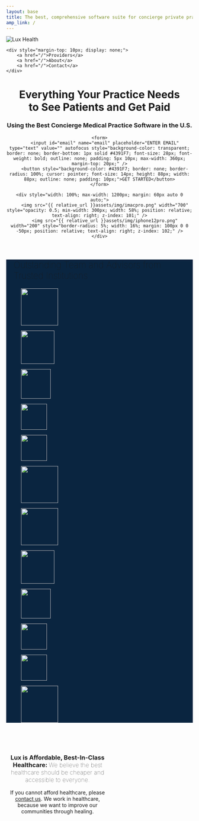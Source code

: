 ```yaml
---
layout: base
title: The best, comprehensive software suite for concierge private practice.
amp_link: /
---
```

<canvas id="gradient-canvas"></canvas>
<nav class="sticky-nav-container">
    <img id="lux-logo" class="main-header-logo" src="{{ relative_url }}assets/img/LuxLogoWhiteText.png" alt="Lux Health" />

    <div style="margin-top: 10px; display: none;">
        <a href="/">Providers</a>
        <a href="/">About</a>
        <a href="/">Contact</a>
    </div>
</nav>

<header class="hero-header-container">
    <h1 class="hero-header">Everything Your Practice Needs<br />to See Patients and Get Paid</h1>
    <h3 class="hero-subheader">Using the Best Concierge Medical Practice Software in the U.S.</h3>

    <form>
        <input id="email" name="email" placeholder="ENTER EMAIL" type="text" value="" autofocus style="background-color: transparent; border: none; border-bottom: 1px solid #4391F7; font-size: 28px; font-weight: bold; outline: none; padding: 5px 10px; max-width: 360px; margin-top: 20px;" />
        <button style="background-color: #4391F7; border: none; border-radius: 100%; cursor: pointer; font-size: 14px; height: 88px; width: 88px; outline: none; padding: 10px;">GET STARTED</button>
    </form>

    <div style="width: 100%; max-width: 1200px; margin: 60px auto 0 auto;">
        <img src="{{ relative_url }}assets/img/imacpro.png" width="700" style="opacity: 0.5; min-width: 300px; width: 58%; position: relative; text-align: right; z-index: 101;" />
        <img src="{{ relative_url }}assets/img/iphone12pro.png" width="200" style="border-radius: 5%; width: 16%; margin: 100px 0 0 -50px; position: relative; text-align: right; z-index: 102;" />
    </div>
</header>

<div id="turning-mask"></div>

<!-- <section class="section-container-1600">
    <figure class="lux-health-happy-child"></figure>
    <div style="display: inline-block; min-width: 300px; width: 60%; margin: 0 auto; text-align: center; vertical-align: top; box-sizing: border-box; padding-left: 5%;">
        <h3 style="margin-top: 40px;">Lux is the Modern House Call: <span style="font-weight: 100;">Healthcare Professionals On-Demand, When & Where You Need Them.</span></h3>
        <div class="subheader">Better than Telehealth/Telemedicine, the Quality of In-Clinic Visits without the Hospital Infection Risks.</div>
        <div class="subheader" style="margin-top: 15px;">You decide when and where, and one of our compassionate healthcare pros will meet you.</div>
    </div>
</section> -->

<section class="slideshow-container" style="background-color: #0a2540; ">
    <h3 style="font-size: 24; font-weight: 100; margin: 20px;">Outstanding Team and Advisors from Trusted Institutions</h3>
    <div class="slideshow">
        <div class="slide-track">
            <figure class="slide">
                <img height="100" width="auto" src="{{ relative_url }}assets/img/logos/dartmouth-white-logo.png" />
            </figure>
            <figure class="slide">
                <img height="90" width="auto" src="{{ relative_url }}assets/img/logos/nyu-langone-health-white-logo.png" />
            </figure>
            <figure class="slide">
                <img height="80" width="auto" src="{{ relative_url }}assets/img/logos/stanford-health-care-white-logo.png" />
            </figure>
            <figure class="slide">
                <img height="70" width="auto" src="{{ relative_url }}assets/img/logos/harvard-white-logo.png" />
            </figure>
            <figure class="slide">
                <img height="70" width="auto" src="{{ relative_url }}assets/img/logos/usc-white-logo.png" />
            </figure>
            <figure class="slide">
                <img height="100" width="auto" src="{{ relative_url }}assets/img/logos/case-western-white-logo.png" width="250px" height="auto" />
            </figure>
            <figure class="slide">
                <img height="100" width="auto" src="{{ relative_url }}assets/img/logos/dartmouth-white-logo.png" />
            </figure>
            <figure class="slide">
                <img height="90" width="auto" src="{{ relative_url }}assets/img/logos/nyu-langone-health-white-logo.png" />
            </figure>
            <figure class="slide">
                <img height="80" width="auto" src="{{ relative_url }}assets/img/logos/stanford-health-care-white-logo.png" />
            </figure>
            <figure class="slide">
                <img height="70" width="auto" src="{{ relative_url }}assets/img/logos/harvard-white-logo.png" />
            </figure>
            <figure class="slide">
                <img height="70" width="auto" src="{{ relative_url }}assets/img/logos/usc-white-logo.png" />
            </figure>
            <figure class="slide">
                <img height="100" width="auto" src="{{ relative_url }}assets/img/logos/case-western-white-logo.png" width="250px" height="auto" />
            </figure>
        </div>
    </div>
</section>

<section class="section-container-1600">
    <div style="display: inline-block; min-width: 300px; width: 60%; margin: 0 auto 40px 0; padding-right: 5%; text-align: center; vertical-align: top; box-sizing: border-box; ">
        <h3 style="margin-top: 70px;">Lux is Affordable, Best-In-Class Healthcare: <span style="font-weight: 100;">We believe the best healthcare should be cheaper and accessible to everyone.</span></h3>
        <div class="subheader">If you cannot afford healthcare, please <a href="/contact">contact us</a>.  We work in healthcare, because we want to improve our communities through healing.</div>
    </div>
    <figure class="lux-health-cares"></figure>
</section>

<script>
    const _0x1483=['Source','log','playing','typeFn','geometry','isMetaKey','attachShader','error','setOrthographicCamera','last','Uniform','COMPILE_STATUS','style','\x0aconst\x20int\x20','target','assign','defineProperty','getProgramParameter','MiniGL.setSize','fragment','querySelectorAll','disconnect','xyz','\x0a\x20\x20\x20\x20\x20\x20\x20\x20\x20\x20\x20\x20\x20\x20precision\x20highp\x20float;\x0a\x20\x20\x20\x20\x20\x20\x20\x20\x20\x20\x20\x20','vertexCount','use','projectionMatrix','location','getShaderParameter','LINEAR_LIGHT','isLoadedClass','uniform','wireframe','scrollingTimeout','\x0a\x20\x20\x20\x20\x20\x20\x20\x20\x20\x20\x20\x20','map','--gradient-color-4','freqY','u_time','computedCanvasStyle','meshes','\x20\x0a\x20\x20\x20\x20\x20\x20\x20\x20\x20\x20\x20\x20\x20\x20\x20\x20\x20\x20\x20\x20\x20\x20\x20\x20\x20\x20\x20\x20\x20\x20\x20\x20\x20\x20\x20\x20\x20\x20\x20\x20\x20\x20\x20\x20{\x0a','attributeInstances','onSeparate','updateFrequency','handleMouseUp','addEventListener','showGradientLegend','innerWidth','hideGradientLegend','render','from','isGradientLegendVisible','initGradient','shaderFiles','waitForCssVars','rotate(-90deg)','--gradient-color-3','viewport','noise','u_waveLayers','u_shadow_power','getUniformLocation','compileShader','UNSIGNED_SHORT','length','mouseup','isLoaded','pause','index','float','mat4','addIsLoadedClass','getAttribLocation','clearDepth','lux-logo','value','rotate(-','filter','turning-mask','minWidth','vertexShader','ARRAY_BUFFER','handleScrollEnd','jsDarkenTop','mesh','uniformInstances','reduce','src','struct','PlaneGeometry','vertexAttribPointer','handleKeyDown','sin','uvNorm','Mesh','quadCount','vertexSource','initMesh','DID\x20NOT\x20LOAD\x20HERO\x20STRIPE\x20CANVAS','orientation','resize','2fv','density','minigl','draw','values','commonUniforms','connect','attachUniforms','attributes','initGradientColors','TRIANGLES','fragmentShader','material','activeColors','scroll','trim','Geometry.setSize','handleMouseDown','#gradient-canvas','join','_length\x20=\x20','entries','mousedown','metaKey','replace','freqX','Geometry.setTopology','blend','angle','program','keydown','remove','isStatic','substr','size','hidden','varying\x20vec3\x20v_color;\x0a\x0avoid\x20main()\x20{\x0a\x20\x20vec3\x20color\x20=\x20v_color;\x0a\x20\x20if\x20(u_darken_top\x20==\x201.0)\x20{\x0a\x20\x20\x20\x20vec2\x20st\x20=\x20gl_FragCoord.xy/resolution.xy;\x0a\x20\x20\x20\x20color.g\x20-=\x20pow(st.y\x20+\x20sin(-12.0)\x20*\x20st.x,\x20u_shadow_power)\x20*\x200.4;\x0a\x20\x20}\x0a\x20\x20gl_FragColor\x20=\x20vec4(color,\x201.0);\x0a}','Attribute','getElementById','toLocaleTimeString','freqDelta','defineProperties','cos','toLowerCase','getPropertyValue','Material','--gradient-color-1','pageYOffset','conf','shouldSkipFrame','linkProgram','---','assets/img/LuxLogoWhiteText.png','scrollingRefreshDelay','type','classList','Material.attachUniforms','handleScroll','array','opacity','uniforms','createProgram','lastDebugMsg','document','debug','update','sectionColors','SCREEN','push','init','VERTEX_SHADER','toggleColor','dataset','xSegCount','deg)','position','width','Mesh.constructor','vertex','seed','toUpperCase','vec3','ceil','split','//\x0a//\x20Description\x20:\x20Array\x20and\x20textureless\x20GLSL\x202D/3D/4D\x20simplex\x0a//\x20\x20\x20\x20\x20\x20\x20\x20\x20\x20\x20\x20\x20\x20\x20noise\x20functions.\x0a//\x20\x20\x20\x20\x20\x20Author\x20:\x20Ian\x20McEwan,\x20Ashima\x20Arts.\x0a//\x20\x20Maintainer\x20:\x20stegu\x0a//\x20\x20\x20\x20\x20Lastmod\x20:\x2020110822\x20(ijm)\x0a//\x20\x20\x20\x20\x20License\x20:\x20Copyright\x20(C)\x202011\x20Ashima\x20Arts.\x20All\x20rights\x20reserved.\x0a//\x20\x20\x20\x20\x20\x20\x20\x20\x20\x20\x20\x20\x20\x20\x20Distributed\x20under\x20the\x20MIT\x20License.\x20See\x20LICENSE\x20file.\x0a//\x20\x20\x20\x20\x20\x20\x20\x20\x20\x20\x20\x20\x20\x20\x20https://github.com/ashima/webgl-noise\x0a//\x20\x20\x20\x20\x20\x20\x20\x20\x20\x20\x20\x20\x20\x20\x20https://github.com/stegu/webgl-noise\x0a//\x0a\x0avec3\x20mod289(vec3\x20x)\x20{\x0a\x20\x20return\x20x\x20-\x20floor(x\x20*\x20(1.0\x20/\x20289.0))\x20*\x20289.0;\x0a}\x0a\x0avec4\x20mod289(vec4\x20x)\x20{\x0a\x20\x20return\x20x\x20-\x20floor(x\x20*\x20(1.0\x20/\x20289.0))\x20*\x20289.0;\x0a}\x0a\x0avec4\x20permute(vec4\x20x)\x20{\x0a\x20\x20\x20\x20return\x20mod289(((x*34.0)+1.0)*x);\x0a}\x0a\x0avec4\x20taylorInvSqrt(vec4\x20r)\x0a{\x0a\x20\x20return\x201.79284291400159\x20-\x200.85373472095314\x20*\x20r;\x0a}\x0a\x0afloat\x20snoise(vec3\x20v)\x0a{\x0a\x20\x20const\x20vec2\x20\x20C\x20=\x20vec2(1.0/6.0,\x201.0/3.0)\x20;\x0a\x20\x20const\x20vec4\x20\x20D\x20=\x20vec4(0.0,\x200.5,\x201.0,\x202.0);\x0a\x0a//\x20First\x20corner\x0a\x20\x20vec3\x20i\x20\x20=\x20floor(v\x20+\x20dot(v,\x20C.yyy)\x20);\x0a\x20\x20vec3\x20x0\x20=\x20\x20\x20v\x20-\x20i\x20+\x20dot(i,\x20C.xxx)\x20;\x0a\x0a//\x20Other\x20corners\x0a\x20\x20vec3\x20g\x20=\x20step(x0.yzx,\x20x0.xyz);\x0a\x20\x20vec3\x20l\x20=\x201.0\x20-\x20g;\x0a\x20\x20vec3\x20i1\x20=\x20min(\x20g.xyz,\x20l.zxy\x20);\x0a\x20\x20vec3\x20i2\x20=\x20max(\x20g.xyz,\x20l.zxy\x20);\x0a\x0a\x20\x20//\x20\x20\x20x0\x20=\x20x0\x20-\x200.0\x20+\x200.0\x20*\x20C.xxx;\x0a\x20\x20//\x20\x20\x20x1\x20=\x20x0\x20-\x20i1\x20\x20+\x201.0\x20*\x20C.xxx;\x0a\x20\x20//\x20\x20\x20x2\x20=\x20x0\x20-\x20i2\x20\x20+\x202.0\x20*\x20C.xxx;\x0a\x20\x20//\x20\x20\x20x3\x20=\x20x0\x20-\x201.0\x20+\x203.0\x20*\x20C.xxx;\x0a\x20\x20vec3\x20x1\x20=\x20x0\x20-\x20i1\x20+\x20C.xxx;\x0a\x20\x20vec3\x20x2\x20=\x20x0\x20-\x20i2\x20+\x20C.yyy;\x20//\x202.0*C.x\x20=\x201/3\x20=\x20C.y\x0a\x20\x20vec3\x20x3\x20=\x20x0\x20-\x20D.yyy;\x20\x20\x20\x20\x20\x20//\x20-1.0+3.0*C.x\x20=\x20-0.5\x20=\x20-D.y\x0a\x0a//\x20Permutations\x0a\x20\x20i\x20=\x20mod289(i);\x0a\x20\x20vec4\x20p\x20=\x20permute(\x20permute(\x20permute(\x0a\x20\x20\x20\x20\x20\x20\x20\x20\x20\x20\x20\x20i.z\x20+\x20vec4(0.0,\x20i1.z,\x20i2.z,\x201.0\x20))\x0a\x20\x20\x20\x20\x20\x20\x20\x20\x20\x20+\x20i.y\x20+\x20vec4(0.0,\x20i1.y,\x20i2.y,\x201.0\x20))\x0a\x20\x20\x20\x20\x20\x20\x20\x20\x20\x20+\x20i.x\x20+\x20vec4(0.0,\x20i1.x,\x20i2.x,\x201.0\x20));\x0a\x0a//\x20Gradients:\x207x7\x20points\x20over\x20a\x20square,\x20mapped\x20onto\x20an\x20octahedron.\x0a//\x20The\x20ring\x20size\x2017*17\x20=\x20289\x20is\x20close\x20to\x20a\x20multiple\x20of\x2049\x20(49*6\x20=\x20294)\x0a\x20\x20float\x20n_\x20=\x200.142857142857;\x20//\x201.0/7.0\x0a\x20\x20vec3\x20\x20ns\x20=\x20n_\x20*\x20D.wyz\x20-\x20D.xzx;\x0a\x0a\x20\x20vec4\x20j\x20=\x20p\x20-\x2049.0\x20*\x20floor(p\x20*\x20ns.z\x20*\x20ns.z);\x20\x20//\x20\x20mod(p,7*7)\x0a\x0a\x20\x20vec4\x20x_\x20=\x20floor(j\x20*\x20ns.z);\x0a\x20\x20vec4\x20y_\x20=\x20floor(j\x20-\x207.0\x20*\x20x_\x20);\x20\x20\x20\x20//\x20mod(j,N)\x0a\x0a\x20\x20vec4\x20x\x20=\x20x_\x20*ns.x\x20+\x20ns.yyyy;\x0a\x20\x20vec4\x20y\x20=\x20y_\x20*ns.x\x20+\x20ns.yyyy;\x0a\x20\x20vec4\x20h\x20=\x201.0\x20-\x20abs(x)\x20-\x20abs(y);\x0a\x0a\x20\x20vec4\x20b0\x20=\x20vec4(\x20x.xy,\x20y.xy\x20);\x0a\x20\x20vec4\x20b1\x20=\x20vec4(\x20x.zw,\x20y.zw\x20);\x0a\x0a\x20\x20//vec4\x20s0\x20=\x20vec4(lessThan(b0,0.0))*2.0\x20-\x201.0;\x0a\x20\x20//vec4\x20s1\x20=\x20vec4(lessThan(b1,0.0))*2.0\x20-\x201.0;\x0a\x20\x20vec4\x20s0\x20=\x20floor(b0)*2.0\x20+\x201.0;\x0a\x20\x20vec4\x20s1\x20=\x20floor(b1)*2.0\x20+\x201.0;\x0a\x20\x20vec4\x20sh\x20=\x20-step(h,\x20vec4(0.0));\x0a\x0a\x20\x20vec4\x20a0\x20=\x20b0.xzyw\x20+\x20s0.xzyw*sh.xxyy\x20;\x0a\x20\x20vec4\x20a1\x20=\x20b1.xzyw\x20+\x20s1.xzyw*sh.zzww\x20;\x0a\x0a\x20\x20vec3\x20p0\x20=\x20vec3(a0.xy,h.x);\x0a\x20\x20vec3\x20p1\x20=\x20vec3(a0.zw,h.y);\x0a\x20\x20vec3\x20p2\x20=\x20vec3(a1.xy,h.z);\x0a\x20\x20vec3\x20p3\x20=\x20vec3(a1.zw,h.w);\x0a\x0a//Normalise\x20gradients\x0a\x20\x20vec4\x20norm\x20=\x20taylorInvSqrt(vec4(dot(p0,p0),\x20dot(p1,p1),\x20dot(p2,\x20p2),\x20dot(p3,p3)));\x0a\x20\x20p0\x20*=\x20norm.x;\x0a\x20\x20p1\x20*=\x20norm.y;\x0a\x20\x20p2\x20*=\x20norm.z;\x0a\x20\x20p3\x20*=\x20norm.w;\x0a\x0a//\x20Mix\x20final\x20noise\x20value\x0a\x20\x20vec4\x20m\x20=\x20max(0.6\x20-\x20vec4(dot(x0,x0),\x20dot(x1,x1),\x20dot(x2,x2),\x20dot(x3,x3)),\x200.0);\x0a\x20\x20m\x20=\x20m\x20*\x20m;\x0a\x20\x20return\x2042.0\x20*\x20dot(\x20m*m,\x20vec4(\x20dot(p0,x0),\x20dot(p1,x1),\x0a\x20\x20\x20\x20\x20\x20\x20\x20\x20\x20\x20\x20\x20\x20\x20\x20\x20\x20\x20\x20\x20\x20\x20\x20\x20\x20\x20\x20\x20\x20\x20\x20dot(p2,x2),\x20dot(p3,x3)\x20)\x20);\x0a}','scrollObserver','search','useProgram','play','shaderSource','setTopology','vec2','createBuffer','canvas','isMouseDown','removeEventListener','animate','\x0a\x20\x20\x20\x20\x20\x20\x20\x20\x20\x20\x20\x20\x20\x20','initMaterial','cssVarRetries','querySelector','isIntersecting','normalized','ySegCount','3fv','drawElements','bindBuffer','attach','varying\x20vec3\x20v_color;\x0a\x0avoid\x20main()\x20{\x0a\x20\x20float\x20time\x20=\x20u_time\x20*\x20u_global.noiseSpeed;\x0a\x0a\x20\x20vec2\x20noiseCoord\x20=\x20resolution\x20*\x20uvNorm\x20*\x20u_global.noiseFreq;\x0a\x0a\x20\x20vec2\x20st\x20=\x201.\x20-\x20uvNorm.xy;\x0a\x0a\x20\x20//\x0a\x20\x20//\x20Tilting\x20the\x20plane\x0a\x20\x20//\x0a\x0a\x20\x20//\x20Front-to-back\x20tilt\x0a\x20\x20float\x20tilt\x20=\x20resolution.y\x20/\x202.0\x20*\x20uvNorm.y;\x0a\x0a\x20\x20//\x20Left-to-right\x20angle\x0a\x20\x20float\x20incline\x20=\x20resolution.x\x20*\x20uvNorm.x\x20/\x202.0\x20*\x20u_vertDeform.incline;\x0a\x0a\x20\x20//\x20Up-down\x20shift\x20to\x20offset\x20incline\x0a\x20\x20float\x20offset\x20=\x20resolution.x\x20/\x202.0\x20*\x20u_vertDeform.incline\x20*\x20mix(u_vertDeform.offsetBottom,\x20u_vertDeform.offsetTop,\x20uv.y);\x0a\x0a\x20\x20//\x0a\x20\x20//\x20Vertex\x20noise\x0a\x20\x20//\x0a\x0a\x20\x20float\x20noise\x20=\x20snoise(vec3(\x0a\x20\x20\x20\x20noiseCoord.x\x20*\x20u_vertDeform.noiseFreq.x\x20+\x20time\x20*\x20u_vertDeform.noiseFlow,\x0a\x20\x20\x20\x20noiseCoord.y\x20*\x20u_vertDeform.noiseFreq.y,\x0a\x20\x20\x20\x20time\x20*\x20u_vertDeform.noiseSpeed\x20+\x20u_vertDeform.noiseSeed\x0a\x20\x20))\x20*\x20u_vertDeform.noiseAmp;\x0a\x0a\x20\x20//\x20Fade\x20noise\x20to\x20zero\x20at\x20edges\x0a\x20\x20noise\x20*=\x201.0\x20-\x20pow(abs(uvNorm.y),\x202.0);\x0a\x0a\x20\x20//\x20Clamp\x20to\x200\x0a\x20\x20noise\x20=\x20max(0.0,\x20noise);\x0a\x0a\x20\x20vec3\x20pos\x20=\x20vec3(\x0a\x20\x20\x20\x20position.x,\x0a\x20\x20\x20\x20position.y\x20+\x20tilt\x20+\x20incline\x20+\x20noise\x20-\x20offset,\x0a\x20\x20\x20\x20position.z\x0a\x20\x20);\x0a\x0a\x20\x20//\x0a\x20\x20//\x20Vertex\x20color,\x20to\x20be\x20passed\x20to\x20fragment\x20shader\x0a\x20\x20//\x0a\x0a\x20\x20if\x20(u_active_colors[0]\x20==\x201.)\x20{\x0a\x20\x20\x20\x20v_color\x20=\x20u_baseColor;\x0a\x20\x20}\x0a\x0a\x20\x20for\x20(int\x20i\x20=\x200;\x20i\x20<\x20u_waveLayers_length;\x20i++)\x20{\x0a\x20\x20\x20\x20if\x20(u_active_colors[i\x20+\x201]\x20==\x201.)\x20{\x0a\x20\x20\x20\x20\x20\x20WaveLayers\x20layer\x20=\x20u_waveLayers[i];\x0a\x0a\x20\x20\x20\x20\x20\x20float\x20noise\x20=\x20smoothstep(\x0a\x20\x20\x20\x20\x20\x20\x20\x20layer.noiseFloor,\x0a\x20\x20\x20\x20\x20\x20\x20\x20layer.noiseCeil,\x0a\x20\x20\x20\x20\x20\x20\x20\x20snoise(vec3(\x0a\x20\x20\x20\x20\x20\x20\x20\x20\x20\x20noiseCoord.x\x20*\x20layer.noiseFreq.x\x20+\x20time\x20*\x20layer.noiseFlow,\x0a\x20\x20\x20\x20\x20\x20\x20\x20\x20\x20noiseCoord.y\x20*\x20layer.noiseFreq.y,\x0a\x20\x20\x20\x20\x20\x20\x20\x20\x20\x20time\x20*\x20layer.noiseSpeed\x20+\x20layer.noiseSeed\x0a\x20\x20\x20\x20\x20\x20\x20\x20))\x20/\x202.0\x20+\x200.5\x0a\x20\x20\x20\x20\x20\x20);\x0a\x0a\x20\x20\x20\x20\x20\x20v_color\x20=\x20blendNormal(v_color,\x20layer.color,\x20pow(noise,\x204.));\x0a\x20\x20\x20\x20}\x0a\x20\x20}\x0a\x0a\x20\x20//\x0a\x20\x20//\x20Finish\x0a\x20\x20//\x0a\x0a\x20\x20gl_Position\x20=\x20projectionMatrix\x20*\x20modelViewMatrix\x20*\x20vec4(pos,\x201.0);\x0a}','uniform\x20struct\x20','enableVertexAttribArray','isScrolling','body','transform','buffer','parentElement','maxCssVarRetries','setSize','add','height','indexOf','forEach','getDeclaration'];(function(_0x41f8c0,_0x148394){const _0x3c1f2c=function(_0x402cea){while(--_0x402cea){_0x41f8c0['push'](_0x41f8c0['shift']());}};_0x3c1f2c(++_0x148394);}(_0x1483,0x65));const _0x3c1f=function(_0x41f8c0,_0x148394){_0x41f8c0=_0x41f8c0-0x0;let _0x3c1f2c=_0x1483[_0x41f8c0];return _0x3c1f2c;};const _0x29e35a=_0x3c1f;function normalizeColor(_0x402cea){return[(_0x402cea>>0x10&0xff)/0xff,(_0x402cea>>0x8&0xff)/0xff,(0xff&_0x402cea)/0xff];}[_0x29e35a('0x44'),_0x29e35a('0x99')][_0x29e35a('0xd3')]((_0x9ae665,_0x3478b6,_0xbab4ce)=>Object['assign'](_0x9ae665,{[_0x3478b6]:_0xbab4ce}),{});class MiniGl{constructor(_0x4522e6,_0x558163,_0x17267f,_0x396ec3=![]){const _0x2b4f3b=_0x29e35a,_0x11a7a6=this,_0x1c71ff=-0x1!==document[_0x2b4f3b('0x97')][_0x2b4f3b('0x57')][_0x2b4f3b('0x2c')]()['indexOf']('debug=webgl');_0x11a7a6['canvas']=_0x4522e6,_0x11a7a6['gl']=_0x11a7a6['canvas']['getContext']('webgl',{'antialias':!![]}),_0x11a7a6[_0x2b4f3b('0xa4')]=[];const _0x2f6516=_0x11a7a6['gl'];_0x558163&&_0x17267f&&this[_0x2b4f3b('0x76')](_0x558163,_0x17267f),_0x11a7a6[_0x2b4f3b('0x3f')],_0x11a7a6[_0x2b4f3b('0x41')]=_0x396ec3&&_0x1c71ff?function(_0x4f9602){const _0x49a07e=_0x2b4f3b,_0x391007=new Date();_0x391007-_0x11a7a6[_0x49a07e('0x3f')]>0x3e8&&console[_0x49a07e('0x7d')](_0x49a07e('0x34')),console[_0x49a07e('0x7d')](_0x391007[_0x49a07e('0x28')]()+Array(Math['max'](0x0,0x20-_0x4f9602[_0x49a07e('0xbd')]))[_0x49a07e('0x14')]('\x20')+_0x4f9602+':\x20',...Array[_0x49a07e('0xaf')](arguments)['slice'](0x1)),_0x11a7a6['lastDebugMsg']=_0x391007;}:()=>{},Object[_0x2b4f3b('0x2a')](_0x11a7a6,{'Material':{'enumerable':![],'value':class{constructor(_0x3af417,_0x4555f1,_0x37f9c5={}){const _0x5b12fe=_0x2b4f3b,_0x2db4d4=this;function _0x58ce64(_0x3a6c6b,_0x546808){const _0x293bd1=_0x3c1f,_0x340ac1=_0x2f6516['createShader'](_0x3a6c6b);return _0x2f6516[_0x293bd1('0x5a')](_0x340ac1,_0x546808),_0x2f6516[_0x293bd1('0xbb')](_0x340ac1),_0x2f6516[_0x293bd1('0x98')](_0x340ac1,_0x2f6516[_0x293bd1('0x87')])||console[_0x293bd1('0x83')](_0x2f6516['getShaderInfoLog'](_0x340ac1)),_0x11a7a6[_0x293bd1('0x41')]('Material.compileShaderSource',{'source':_0x546808}),_0x340ac1;}function _0x38b58b(_0x3cb3f4,_0x3b1322){const _0x51f5c2=_0x3c1f;return Object['entries'](_0x3cb3f4)[_0x51f5c2('0x9f')](([_0x3b6250,_0x53dcb1])=>_0x53dcb1[_0x51f5c2('0x7b')](_0x3b6250,_0x3b1322))[_0x51f5c2('0x14')]('\x0a');}_0x2db4d4[_0x5b12fe('0x3d')]=_0x37f9c5,_0x2db4d4['uniformInstances']=[];const _0x420f90=_0x5b12fe('0x93');_0x2db4d4['vertexSource']=_0x5b12fe('0x62')+_0x420f90+'\x0a\x20\x20\x20\x20\x20\x20\x20\x20\x20\x20\x20\x20\x20\x20attribute\x20vec4\x20position;\x0a\x20\x20\x20\x20\x20\x20\x20\x20\x20\x20\x20\x20\x20\x20attribute\x20vec2\x20uv;\x0a\x20\x20\x20\x20\x20\x20\x20\x20\x20\x20\x20\x20\x20\x20attribute\x20vec2\x20uvNorm;\x0a\x20\x20\x20\x20\x20\x20\x20\x20\x20\x20\x20\x20\x20\x20'+_0x38b58b(_0x11a7a6[_0x5b12fe('0x6')],_0x5b12fe('0x4f'))+_0x5b12fe('0x62')+_0x38b58b(_0x37f9c5,_0x5b12fe('0x4f'))+_0x5b12fe('0x62')+_0x3af417+_0x5b12fe('0x9e'),_0x2db4d4['Source']='\x0a\x20\x20\x20\x20\x20\x20\x20\x20\x20\x20\x20\x20\x20\x20'+_0x420f90+_0x5b12fe('0x62')+_0x38b58b(_0x11a7a6['commonUniforms'],_0x5b12fe('0x8f'))+_0x5b12fe('0x62')+_0x38b58b(_0x37f9c5,_0x5b12fe('0x8f'))+_0x5b12fe('0x62')+_0x4555f1+_0x5b12fe('0x9e'),_0x2db4d4[_0x5b12fe('0xcd')]=_0x58ce64(_0x2f6516[_0x5b12fe('0x47')],_0x2db4d4[_0x5b12fe('0xdd')]),_0x2db4d4[_0x5b12fe('0xc')]=_0x58ce64(_0x2f6516['FRAGMENT_SHADER'],_0x2db4d4[_0x5b12fe('0x7c')]),_0x2db4d4[_0x5b12fe('0x1e')]=_0x2f6516[_0x5b12fe('0x3e')](),_0x2f6516[_0x5b12fe('0x82')](_0x2db4d4['program'],_0x2db4d4[_0x5b12fe('0xcd')]),_0x2f6516[_0x5b12fe('0x82')](_0x2db4d4['program'],_0x2db4d4[_0x5b12fe('0xc')]),_0x2f6516[_0x5b12fe('0x33')](_0x2db4d4[_0x5b12fe('0x1e')]),_0x2f6516[_0x5b12fe('0x8d')](_0x2db4d4['program'],_0x2f6516['LINK_STATUS'])||console[_0x5b12fe('0x83')](_0x2f6516['getProgramInfoLog'](_0x2db4d4['program'])),_0x2f6516[_0x5b12fe('0x58')](_0x2db4d4[_0x5b12fe('0x1e')]),_0x2db4d4['attachUniforms'](void 0x0,_0x11a7a6[_0x5b12fe('0x6')]),_0x2db4d4[_0x5b12fe('0x8')](void 0x0,_0x2db4d4['uniforms']);}[_0x2b4f3b('0x8')](_0x2e78ae,_0x4d332f){const _0x56772c=_0x2b4f3b,_0x44a122=this;void 0x0===_0x2e78ae?Object[_0x56772c('0x16')](_0x4d332f)[_0x56772c('0x7a')](([_0x3c6966,_0x14c4cc])=>{const _0x1603e7=_0x56772c;_0x44a122[_0x1603e7('0x8')](_0x3c6966,_0x14c4cc);}):_0x56772c('0x3b')==_0x4d332f[_0x56772c('0x37')]?_0x4d332f[_0x56772c('0xc8')][_0x56772c('0x7a')]((_0x505775,_0x30365c)=>_0x44a122[_0x56772c('0x8')](_0x2e78ae+'['+_0x30365c+']',_0x505775)):_0x56772c('0xd5')==_0x4d332f['type']?Object['entries'](_0x4d332f[_0x56772c('0xc8')])[_0x56772c('0x7a')](([_0x4545d1,_0x1439cd])=>_0x44a122[_0x56772c('0x8')](_0x2e78ae+'.'+_0x4545d1,_0x1439cd)):(_0x11a7a6[_0x56772c('0x41')](_0x56772c('0x39'),{'name':_0x2e78ae,'uniform':_0x4d332f}),_0x44a122[_0x56772c('0xd2')][_0x56772c('0x45')]({'uniform':_0x4d332f,'location':_0x2f6516[_0x56772c('0xba')](_0x44a122['program'],_0x2e78ae)}));}}},'Uniform':{'enumerable':!0x1,'value':class{constructor(_0x17136a){const _0xe1eca1=_0x2b4f3b;this[_0xe1eca1('0x37')]=_0xe1eca1('0xc2'),Object[_0xe1eca1('0x8b')](this,_0x17136a),(this[_0xe1eca1('0x7f')]={'float':'1f','int':'1i','vec2':_0xe1eca1('0x1'),'vec3':_0xe1eca1('0x69'),'vec4':'4fv','mat4':'Matrix4fv'}[this[_0xe1eca1('0x37')]]||'1f',this[_0xe1eca1('0x42')]());}[_0x2b4f3b('0x42')](_0x2b2754){const _0x3ce420=_0x2b4f3b;void 0x0!==this[_0x3ce420('0xc8')]&&_0x2f6516[_0x3ce420('0x9b')+this[_0x3ce420('0x7f')]](_0x2b2754,0x0===this['typeFn'][_0x3ce420('0x79')]('Matrix')?this['transpose']:this[_0x3ce420('0xc8')],0x0===this['typeFn'][_0x3ce420('0x79')]('Matrix')?this[_0x3ce420('0xc8')]:null);}[_0x2b4f3b('0x7b')](_0x19e625,_0x3d7bf0,_0x3a9475){const _0xa35ac6=_0x2b4f3b,_0x2cab8a=this;if(_0x2cab8a['excludeFrom']!==_0x3d7bf0){if('array'===_0x2cab8a[_0xa35ac6('0x37')])return _0x2cab8a['value'][0x0][_0xa35ac6('0x7b')](_0x19e625,_0x3d7bf0,_0x2cab8a[_0xa35ac6('0xc8')][_0xa35ac6('0xbd')])+(_0xa35ac6('0x89')+_0x19e625+_0xa35ac6('0x15')+_0x2cab8a[_0xa35ac6('0xc8')][_0xa35ac6('0xbd')]+';');if(_0xa35ac6('0xd5')===_0x2cab8a['type']){let _0x434386=_0x19e625[_0xa35ac6('0x19')]('u_','');return _0x434386=_0x434386['charAt'](0x0)[_0xa35ac6('0x51')]()+_0x434386['slice'](0x1),_0xa35ac6('0x6e')+_0x434386+_0xa35ac6('0xa5')+Object[_0xa35ac6('0x16')](_0x2cab8a['value'])['map'](([_0x11b8a6,_0x2ab06f])=>_0x2ab06f[_0xa35ac6('0x7b')](_0x11b8a6,_0x3d7bf0)[_0xa35ac6('0x19')](/^uniform/,''))['join']('')+('\x0a}\x20'+_0x19e625+(_0x3a9475>0x0?'['+_0x3a9475+']':'')+';');}return'uniform\x20'+_0x2cab8a[_0xa35ac6('0x37')]+'\x20'+_0x19e625+(_0x3a9475>0x0?'['+_0x3a9475+']':'')+';';}}}},'PlaneGeometry':{'enumerable':!0x1,'value':class{constructor(_0x200e12,_0x2e6e8b,_0x53ebb4,_0x2971d1,_0x4d8d1a){const _0x2d3dc2=_0x2b4f3b;_0x2f6516[_0x2d3dc2('0x5d')](),this[_0x2d3dc2('0x9')]={'position':new _0x11a7a6[(_0x2d3dc2('0x26'))]({'target':_0x2f6516[_0x2d3dc2('0xce')],'size':0x3}),'uv':new _0x11a7a6[(_0x2d3dc2('0x26'))]({'target':_0x2f6516[_0x2d3dc2('0xce')],'size':0x2}),'uvNorm':new _0x11a7a6[(_0x2d3dc2('0x26'))]({'target':_0x2f6516['ARRAY_BUFFER'],'size':0x2}),'index':new _0x11a7a6[(_0x2d3dc2('0x26'))]({'target':_0x2f6516['ELEMENT_ARRAY_BUFFER'],'size':0x3,'type':_0x2f6516[_0x2d3dc2('0xbc')]})},this[_0x2d3dc2('0x5b')](_0x53ebb4,_0x2971d1),this['setSize'](_0x200e12,_0x2e6e8b,_0x4d8d1a);}[_0x2b4f3b('0x5b')](_0x8bfcf4=0x1,_0x352888=0x1){const _0x147365=_0x2b4f3b,_0x5eedc0=this;_0x5eedc0[_0x147365('0x4a')]=_0x8bfcf4,_0x5eedc0['ySegCount']=_0x352888,_0x5eedc0[_0x147365('0x94')]=(_0x5eedc0['xSegCount']+0x1)*(_0x5eedc0[_0x147365('0x68')]+0x1),_0x5eedc0['quadCount']=_0x5eedc0['xSegCount']*_0x5eedc0[_0x147365('0x68')]*0x2,_0x5eedc0[_0x147365('0x9')]['uv'][_0x147365('0x5')]=new Float32Array(0x2*_0x5eedc0[_0x147365('0x94')]),_0x5eedc0[_0x147365('0x9')][_0x147365('0xda')][_0x147365('0x5')]=new Float32Array(0x2*_0x5eedc0[_0x147365('0x94')]),_0x5eedc0['attributes']['index'][_0x147365('0x5')]=new Uint16Array(0x3*_0x5eedc0[_0x147365('0xdc')]);for(let _0x273de1=0x0;_0x273de1<=_0x5eedc0[_0x147365('0x68')];_0x273de1++)for(let _0x2e7914=0x0;_0x2e7914<=_0x5eedc0[_0x147365('0x4a')];_0x2e7914++){const _0x48d4aa=_0x273de1*(_0x5eedc0[_0x147365('0x4a')]+0x1)+_0x2e7914;if(_0x5eedc0[_0x147365('0x9')]['uv'][_0x147365('0x5')][0x2*_0x48d4aa]=_0x2e7914/_0x5eedc0['xSegCount'],_0x5eedc0['attributes']['uv'][_0x147365('0x5')][0x2*_0x48d4aa+0x1]=0x1-_0x273de1/_0x5eedc0['ySegCount'],_0x5eedc0[_0x147365('0x9')][_0x147365('0xda')][_0x147365('0x5')][0x2*_0x48d4aa]=_0x2e7914/_0x5eedc0[_0x147365('0x4a')]*0x2-0x1,_0x5eedc0[_0x147365('0x9')][_0x147365('0xda')][_0x147365('0x5')][0x2*_0x48d4aa+0x1]=0x1-_0x273de1/_0x5eedc0[_0x147365('0x68')]*0x2,_0x2e7914<_0x5eedc0[_0x147365('0x4a')]&&_0x273de1<_0x5eedc0[_0x147365('0x68')]){const _0x3b1cc8=_0x273de1*_0x5eedc0[_0x147365('0x4a')]+_0x2e7914;_0x5eedc0[_0x147365('0x9')][_0x147365('0xc1')][_0x147365('0x5')][0x6*_0x3b1cc8]=_0x48d4aa,_0x5eedc0[_0x147365('0x9')]['index'][_0x147365('0x5')][0x6*_0x3b1cc8+0x1]=_0x48d4aa+0x1+_0x5eedc0[_0x147365('0x4a')],_0x5eedc0[_0x147365('0x9')][_0x147365('0xc1')][_0x147365('0x5')][0x6*_0x3b1cc8+0x2]=_0x48d4aa+0x1,_0x5eedc0[_0x147365('0x9')]['index']['values'][0x6*_0x3b1cc8+0x3]=_0x48d4aa+0x1,_0x5eedc0[_0x147365('0x9')][_0x147365('0xc1')][_0x147365('0x5')][0x6*_0x3b1cc8+0x4]=_0x48d4aa+0x1+_0x5eedc0[_0x147365('0x4a')],_0x5eedc0[_0x147365('0x9')][_0x147365('0xc1')][_0x147365('0x5')][0x6*_0x3b1cc8+0x5]=_0x48d4aa+0x2+_0x5eedc0[_0x147365('0x4a')];}}_0x5eedc0[_0x147365('0x9')]['uv'][_0x147365('0x42')](),_0x5eedc0[_0x147365('0x9')]['uvNorm'][_0x147365('0x42')](),_0x5eedc0[_0x147365('0x9')][_0x147365('0xc1')]['update'](),_0x11a7a6[_0x147365('0x41')](_0x147365('0x1b'),{'uv':_0x5eedc0[_0x147365('0x9')]['uv'],'uvNorm':_0x5eedc0['attributes']['uvNorm'],'index':_0x5eedc0[_0x147365('0x9')]['index']});}[_0x2b4f3b('0x76')](_0x4de0dd=0x1,_0xd56aa5=0x1,_0x4a7705='xz'){const _0x2e22ab=_0x2b4f3b,_0x542392=this;_0x542392[_0x2e22ab('0x4d')]=_0x4de0dd,_0x542392[_0x2e22ab('0x78')]=_0xd56aa5,_0x542392[_0x2e22ab('0xe0')]=_0x4a7705,_0x542392['attributes']['position'][_0x2e22ab('0x5')]&&_0x542392['attributes'][_0x2e22ab('0x4c')][_0x2e22ab('0x5')]['length']===0x3*_0x542392['vertexCount']||(_0x542392['attributes'][_0x2e22ab('0x4c')][_0x2e22ab('0x5')]=new Float32Array(0x3*_0x542392[_0x2e22ab('0x94')]));const _0x2f71aa=_0x4de0dd/-0x2,_0x5ac422=_0xd56aa5/-0x2,_0x12f240=_0x4de0dd/_0x542392['xSegCount'],_0x5065cf=_0xd56aa5/_0x542392[_0x2e22ab('0x68')];for(let _0x4342d2=0x0;_0x4342d2<=_0x542392[_0x2e22ab('0x68')];_0x4342d2++){const _0x5f2eaf=_0x5ac422+_0x4342d2*_0x5065cf;for(let _0x2c5152=0x0;_0x2c5152<=_0x542392[_0x2e22ab('0x4a')];_0x2c5152++){const _0x3e17c0=_0x2f71aa+_0x2c5152*_0x12f240,_0x1724db=_0x4342d2*(_0x542392[_0x2e22ab('0x4a')]+0x1)+_0x2c5152;_0x542392[_0x2e22ab('0x9')]['position'][_0x2e22ab('0x5')][0x3*_0x1724db+_0x2e22ab('0x92')[_0x2e22ab('0x79')](_0x4a7705[0x0])]=_0x3e17c0,_0x542392[_0x2e22ab('0x9')][_0x2e22ab('0x4c')][_0x2e22ab('0x5')][0x3*_0x1724db+_0x2e22ab('0x92')['indexOf'](_0x4a7705[0x1])]=-_0x5f2eaf;}}_0x542392['attributes'][_0x2e22ab('0x4c')][_0x2e22ab('0x42')](),_0x11a7a6[_0x2e22ab('0x41')](_0x2e22ab('0x11'),{'position':_0x542392['attributes'][_0x2e22ab('0x4c')]});}}},'Mesh':{'enumerable':!0x1,'value':class{constructor(_0x1f308a,_0x51b922){const _0x2f274a=_0x2b4f3b,_0x28cfdf=this;_0x28cfdf['geometry']=_0x1f308a,_0x28cfdf[_0x2f274a('0xd')]=_0x51b922,_0x28cfdf[_0x2f274a('0x9c')]=!0x1,_0x28cfdf[_0x2f274a('0xa6')]=[],Object['entries'](_0x28cfdf[_0x2f274a('0x80')][_0x2f274a('0x9')])[_0x2f274a('0x7a')](([_0x1c0b79,_0x4139c1])=>{const _0x2ec30d=_0x2f274a;_0x28cfdf[_0x2ec30d('0xa6')][_0x2ec30d('0x45')]({'attribute':_0x4139c1,'location':_0x4139c1[_0x2ec30d('0x6c')](_0x1c0b79,_0x28cfdf[_0x2ec30d('0xd')][_0x2ec30d('0x1e')])});}),_0x11a7a6[_0x2f274a('0xa4')][_0x2f274a('0x45')](_0x28cfdf),_0x11a7a6[_0x2f274a('0x41')](_0x2f274a('0x4e'),{'mesh':_0x28cfdf});}[_0x2b4f3b('0x4')](){const _0x28c500=_0x2b4f3b;_0x2f6516[_0x28c500('0x58')](this['material'][_0x28c500('0x1e')]),this['material'][_0x28c500('0xd2')][_0x28c500('0x7a')](({uniform:_0x3be889,location:_0x205928})=>_0x3be889[_0x28c500('0x42')](_0x205928)),this[_0x28c500('0xa6')][_0x28c500('0x7a')](({attribute:_0x226301,location:_0x31a093})=>_0x226301[_0x28c500('0x95')](_0x31a093)),_0x2f6516[_0x28c500('0x6a')](this['wireframe']?_0x2f6516['LINES']:_0x2f6516[_0x28c500('0xb')],this[_0x28c500('0x80')][_0x28c500('0x9')][_0x28c500('0xc1')][_0x28c500('0x5')][_0x28c500('0xbd')],_0x2f6516[_0x28c500('0xbc')],0x0);}[_0x2b4f3b('0x20')](){const _0x3d2233=_0x2b4f3b;_0x11a7a6[_0x3d2233('0xa4')]=_0x11a7a6['meshes']['filter'](_0x1686e7=>_0x1686e7!=this);}}},'Attribute':{'enumerable':!0x1,'value':class{constructor(_0x350c0b){const _0x32bcfb=_0x2b4f3b;this[_0x32bcfb('0x37')]=_0x2f6516['FLOAT'],this['normalized']=!0x1,this[_0x32bcfb('0x73')]=_0x2f6516[_0x32bcfb('0x5d')](),Object[_0x32bcfb('0x8b')](this,_0x350c0b),this['update']();}['update'](){const _0x42e1f4=_0x2b4f3b;void 0x0!==this[_0x42e1f4('0x5')]&&(_0x2f6516[_0x42e1f4('0x6b')](this[_0x42e1f4('0x8a')],this[_0x42e1f4('0x73')]),_0x2f6516['bufferData'](this['target'],this[_0x42e1f4('0x5')],_0x2f6516['STATIC_DRAW']));}[_0x2b4f3b('0x6c')](_0x592f0b,_0x4b5d5e){const _0x568dc9=_0x2b4f3b,_0x28cdaa=_0x2f6516[_0x568dc9('0xc5')](_0x4b5d5e,_0x592f0b);return this[_0x568dc9('0x8a')]===_0x2f6516[_0x568dc9('0xce')]&&(_0x2f6516['enableVertexAttribArray'](_0x28cdaa),_0x2f6516['vertexAttribPointer'](_0x28cdaa,this[_0x568dc9('0x23')],this[_0x568dc9('0x37')],this['normalized'],0x0,0x0)),_0x28cdaa;}[_0x2b4f3b('0x95')](_0x487d6b){const _0x1d7906=_0x2b4f3b;_0x2f6516[_0x1d7906('0x6b')](this['target'],this[_0x1d7906('0x73')]),this[_0x1d7906('0x8a')]===_0x2f6516['ARRAY_BUFFER']&&(_0x2f6516[_0x1d7906('0x6f')](_0x487d6b),_0x2f6516[_0x1d7906('0xd7')](_0x487d6b,this['size'],this['type'],this[_0x1d7906('0x67')],0x0,0x0));}}}});const _0x33d6ec=[0x1,0x0,0x0,0x0,0x0,0x1,0x0,0x0,0x0,0x0,0x1,0x0,0x0,0x0,0x0,0x1];_0x11a7a6[_0x2b4f3b('0x6')]={'projectionMatrix':new _0x11a7a6['Uniform']({'type':_0x2b4f3b('0xc3'),'value':_0x33d6ec}),'modelViewMatrix':new _0x11a7a6['Uniform']({'type':_0x2b4f3b('0xc3'),'value':_0x33d6ec}),'resolution':new _0x11a7a6[(_0x2b4f3b('0x86'))]({'type':'vec2','value':[0x1,0x1]}),'aspectRatio':new _0x11a7a6[(_0x2b4f3b('0x86'))]({'type':_0x2b4f3b('0xc2'),'value':0x1})};}['setSize'](_0xbc5bd3=0x280,_0x1d9331=0x1e0){const _0x3c9073=_0x29e35a;this[_0x3c9073('0x4d')]=_0xbc5bd3,this[_0x3c9073('0x78')]=_0x1d9331,this[_0x3c9073('0x5e')][_0x3c9073('0x4d')]=_0xbc5bd3,this[_0x3c9073('0x5e')]['height']=_0x1d9331,this['gl'][_0x3c9073('0xb6')](0x0,0x0,_0xbc5bd3,_0x1d9331),this[_0x3c9073('0x6')]['resolution']['value']=[_0xbc5bd3,_0x1d9331],this[_0x3c9073('0x6')]['aspectRatio']['value']=_0xbc5bd3/_0x1d9331,this[_0x3c9073('0x41')](_0x3c9073('0x8e'),{'width':_0xbc5bd3,'height':_0x1d9331});}['setOrthographicCamera'](_0x45d445=0x0,_0x4fc073=0x0,_0x1f8ea4=0x0,_0x2211e6=-0x7d0,_0x237c31=0x7d0){const _0x5ac1b0=_0x29e35a;this[_0x5ac1b0('0x6')][_0x5ac1b0('0x96')][_0x5ac1b0('0xc8')]=[0x2/this['width'],0x0,0x0,0x0,0x0,0x2/this[_0x5ac1b0('0x78')],0x0,0x0,0x0,0x0,0x2/(_0x2211e6-_0x237c31),0x0,_0x45d445,_0x4fc073,_0x1f8ea4,0x1],this[_0x5ac1b0('0x41')](_0x5ac1b0('0x84'),this[_0x5ac1b0('0x6')][_0x5ac1b0('0x96')][_0x5ac1b0('0xc8')]);}[_0x29e35a('0xae')](){const _0xcadad5=_0x29e35a;this['gl']['clearColor'](0x0,0x0,0x0,0x0),this['gl'][_0xcadad5('0xc6')](0x1),this[_0xcadad5('0xa4')]['forEach'](_0x5e36dd=>_0x5e36dd['draw']());}}function e(_0x45d26d,_0x4cf27a,_0x1f0490){const _0x3d4cbc=_0x29e35a;return _0x4cf27a in _0x45d26d?Object[_0x3d4cbc('0x8c')](_0x45d26d,_0x4cf27a,{'value':_0x1f0490,'enumerable':!0x0,'configurable':!0x0,'writable':!0x0}):_0x45d26d[_0x4cf27a]=_0x1f0490,_0x45d26d;}class Gradient{constructor(..._0xa16a2b){const _0x376eca=_0x29e35a;e(this,'el',void 0x0),e(this,_0x376eca('0x64'),0x0),e(this,_0x376eca('0x75'),0xc8),e(this,_0x376eca('0x1d'),0x0),e(this,_0x376eca('0x9a'),!0x1),e(this,_0x376eca('0x70'),!0x1),e(this,_0x376eca('0x9d'),void 0x0),e(this,'scrollingRefreshDelay',0xc8),e(this,_0x376eca('0x66'),!0x1),e(this,_0x376eca('0xb2'),void 0x0),e(this,_0x376eca('0xcd'),void 0x0),e(this,_0x376eca('0x43'),void 0x0),e(this,_0x376eca('0xa3'),void 0x0),e(this,_0x376eca('0x31'),void 0x0),e(this,_0x376eca('0x3d'),void 0x0),e(this,'t',0x131ef2),e(this,_0x376eca('0x85'),0x0),e(this,_0x376eca('0x4d'),void 0x0),e(this,_0x376eca('0xcc'),0x457),e(this,'height',0x258),e(this,_0x376eca('0x4a'),void 0x0),e(this,_0x376eca('0x68'),void 0x0),e(this,_0x376eca('0xd1'),void 0x0),e(this,_0x376eca('0xd'),void 0x0),e(this,'geometry',void 0x0),e(this,'minigl',void 0x0),e(this,'scrollObserver',void 0x0),e(this,'amp',0x140),e(this,_0x376eca('0x50'),0x5),e(this,_0x376eca('0x1a'),0.00014),e(this,'freqY',0.00029),e(this,_0x376eca('0x29'),0.00001),e(this,_0x376eca('0xe'),[0x1,0x1,0x1,0x1]),e(this,'isMetaKey',!0x1),e(this,_0x376eca('0xb0'),!0x1),e(this,_0x376eca('0x5f'),!0x1),e(this,_0x376eca('0x3a'),()=>{const _0x32dbfe=_0x376eca;clearTimeout(this[_0x32dbfe('0x9d')]),this['scrollingTimeout']=setTimeout(this[_0x32dbfe('0xcf')],this[_0x32dbfe('0x36')]),this[_0x32dbfe('0xb0')]&&this[_0x32dbfe('0xad')](),this[_0x32dbfe('0x31')][_0x32dbfe('0x7e')]&&(this[_0x32dbfe('0x70')]=!0x0,this[_0x32dbfe('0xc0')]());}),e(this,_0x376eca('0xcf'),()=>{const _0xb9aad0=_0x376eca;this[_0xb9aad0('0x70')]=!0x1,this[_0xb9aad0('0x66')]&&this[_0xb9aad0('0x59')]();}),e(this,_0x376eca('0x0'),()=>{const _0x3e93c3=_0x376eca;this[_0x3e93c3('0x4d')]=window[_0x3e93c3('0xac')],this['minigl'][_0x3e93c3('0x76')](this[_0x3e93c3('0x4d')],this['height']),this['minigl'][_0x3e93c3('0x84')](),this[_0x3e93c3('0x4a')]=Math[_0x3e93c3('0x53')](this[_0x3e93c3('0x4d')]*this['conf']['density'][0x0]),this[_0x3e93c3('0x68')]=Math[_0x3e93c3('0x53')](this['height']*this[_0x3e93c3('0x31')][_0x3e93c3('0x2')][0x1]),this[_0x3e93c3('0xd1')][_0x3e93c3('0x80')]['setTopology'](this[_0x3e93c3('0x4a')],this['ySegCount']),this['mesh'][_0x3e93c3('0x80')][_0x3e93c3('0x76')](this['width'],this[_0x3e93c3('0x78')]),this[_0x3e93c3('0xd1')][_0x3e93c3('0xd')]['uniforms'][_0x3e93c3('0xb9')][_0x3e93c3('0xc8')]=this[_0x3e93c3('0x4d')]<0x258?0x5:0x6;}),e(this,_0x376eca('0x12'),_0x1b9700=>{const _0x474007=_0x376eca;this[_0x474007('0xb0')]&&(this[_0x474007('0x81')]=_0x1b9700[_0x474007('0x18')],this[_0x474007('0x5f')]=!0x0,!0x1===this[_0x474007('0x31')]['playing']&&requestAnimationFrame(this[_0x474007('0x61')]));}),e(this,_0x376eca('0xa9'),()=>{this['isMouseDown']=!0x1;}),e(this,'animate',_0x4766ef=>{const _0x1a34da=_0x376eca;if(!this['shouldSkipFrame'](_0x4766ef)||this['isMouseDown']){if(this['t']+=Math['min'](_0x4766ef-this[_0x1a34da('0x85')],0x3e8/0xf),this[_0x1a34da('0x85')]=_0x4766ef,this[_0x1a34da('0x5f')]){let _0x58a83d=0xa0;this['isMetaKey']&&(_0x58a83d=-0xa0),this['t']+=_0x58a83d;}this[_0x1a34da('0xd1')][_0x1a34da('0xd')][_0x1a34da('0x3d')][_0x1a34da('0xa2')][_0x1a34da('0xc8')]=this['t'],this[_0x1a34da('0x3')][_0x1a34da('0xae')]();}if(0x0!==this['last']&&this[_0x1a34da('0x21')])return this[_0x1a34da('0x3')][_0x1a34da('0xae')](),void this['disconnect']();(this[_0x1a34da('0x31')][_0x1a34da('0x7e')]||this['isMouseDown'])&&requestAnimationFrame(this[_0x1a34da('0x61')]);}),e(this,_0x376eca('0xc4'),()=>{const _0x56f807=_0x376eca;!this[_0x56f807('0x9a')]&&(this[_0x56f807('0x9a')]=!0x0,this['el'][_0x56f807('0x38')][_0x56f807('0x77')](_0x56f807('0xbf')),setTimeout(()=>{const _0x3eadd6=_0x56f807;this['el'][_0x3eadd6('0x74')]['classList'][_0x3eadd6('0x77')](_0x3eadd6('0xbf'));},0xbb8));}),e(this,_0x376eca('0xc0'),()=>{const _0x2a51ea=_0x376eca;this[_0x2a51ea('0x31')][_0x2a51ea('0x7e')]=![];}),e(this,_0x376eca('0x59'),()=>{const _0x23892e=_0x376eca;requestAnimationFrame(this[_0x23892e('0x61')]),this[_0x23892e('0x31')][_0x23892e('0x7e')]=!![];}),e(this,_0x376eca('0xb1'),_0x35eb60=>{const _0x241a63=_0x376eca;return this['el']=document[_0x241a63('0x65')](_0x35eb60),this[_0x241a63('0x7')](),this;});}async[_0x29e35a('0x7')](){const _0x1fd41b=_0x29e35a;this[_0x1fd41b('0xb2')]={'vertex':_0x1fd41b('0x6d'),'noise':_0x1fd41b('0x55'),'blend':'//\x0a//\x20https://github.com/jamieowen/glsl-blend\x0a//\x0a\x0a//\x20Normal\x0a\x0avec3\x20blendNormal(vec3\x20base,\x20vec3\x20blend)\x20{\x0a\x09return\x20blend;\x0a}\x0a\x0avec3\x20blendNormal(vec3\x20base,\x20vec3\x20blend,\x20float\x20opacity)\x20{\x0a\x09return\x20(blendNormal(base,\x20blend)\x20*\x20opacity\x20+\x20base\x20*\x20(1.0\x20-\x20opacity));\x0a}\x0a\x0a//\x20Screen\x0a\x0afloat\x20blendScreen(float\x20base,\x20float\x20blend)\x20{\x0a\x09return\x201.0-((1.0-base)*(1.0-blend));\x0a}\x0a\x0avec3\x20blendScreen(vec3\x20base,\x20vec3\x20blend)\x20{\x0a\x09return\x20vec3(blendScreen(base.r,blend.r),blendScreen(base.g,blend.g),blendScreen(base.b,blend.b));\x0a}\x0a\x0avec3\x20blendScreen(vec3\x20base,\x20vec3\x20blend,\x20float\x20opacity)\x20{\x0a\x09return\x20(blendScreen(base,\x20blend)\x20*\x20opacity\x20+\x20base\x20*\x20(1.0\x20-\x20opacity));\x0a}\x0a\x0a//\x20Multiply\x0a\x0avec3\x20blendMultiply(vec3\x20base,\x20vec3\x20blend)\x20{\x0a\x09return\x20base*blend;\x0a}\x0a\x0avec3\x20blendMultiply(vec3\x20base,\x20vec3\x20blend,\x20float\x20opacity)\x20{\x0a\x09return\x20(blendMultiply(base,\x20blend)\x20*\x20opacity\x20+\x20base\x20*\x20(1.0\x20-\x20opacity));\x0a}\x0a\x0a//\x20Overlay\x0a\x0afloat\x20blendOverlay(float\x20base,\x20float\x20blend)\x20{\x0a\x09return\x20base<0.5?(2.0*base*blend):(1.0-2.0*(1.0-base)*(1.0-blend));\x0a}\x0a\x0avec3\x20blendOverlay(vec3\x20base,\x20vec3\x20blend)\x20{\x0a\x09return\x20vec3(blendOverlay(base.r,blend.r),blendOverlay(base.g,blend.g),blendOverlay(base.b,blend.b));\x0a}\x0a\x0avec3\x20blendOverlay(vec3\x20base,\x20vec3\x20blend,\x20float\x20opacity)\x20{\x0a\x09return\x20(blendOverlay(base,\x20blend)\x20*\x20opacity\x20+\x20base\x20*\x20(1.0\x20-\x20opacity));\x0a}\x0a\x0a//\x20Hard\x20light\x0a\x0avec3\x20blendHardLight(vec3\x20base,\x20vec3\x20blend)\x20{\x0a\x09return\x20blendOverlay(blend,base);\x0a}\x0a\x0avec3\x20blendHardLight(vec3\x20base,\x20vec3\x20blend,\x20float\x20opacity)\x20{\x0a\x09return\x20(blendHardLight(base,\x20blend)\x20*\x20opacity\x20+\x20base\x20*\x20(1.0\x20-\x20opacity));\x0a}\x0a\x0a//\x20Soft\x20light\x0a\x0afloat\x20blendSoftLight(float\x20base,\x20float\x20blend)\x20{\x0a\x09return\x20(blend<0.5)?(2.0*base*blend+base*base*(1.0-2.0*blend)):(sqrt(base)*(2.0*blend-1.0)+2.0*base*(1.0-blend));\x0a}\x0a\x0avec3\x20blendSoftLight(vec3\x20base,\x20vec3\x20blend)\x20{\x0a\x09return\x20vec3(blendSoftLight(base.r,blend.r),blendSoftLight(base.g,blend.g),blendSoftLight(base.b,blend.b));\x0a}\x0a\x0avec3\x20blendSoftLight(vec3\x20base,\x20vec3\x20blend,\x20float\x20opacity)\x20{\x0a\x09return\x20(blendSoftLight(base,\x20blend)\x20*\x20opacity\x20+\x20base\x20*\x20(1.0\x20-\x20opacity));\x0a}\x0a\x0a//\x20Color\x20dodge\x0a\x0afloat\x20blendColorDodge(float\x20base,\x20float\x20blend)\x20{\x0a\x09return\x20(blend==1.0)?blend:min(base/(1.0-blend),1.0);\x0a}\x0a\x0avec3\x20blendColorDodge(vec3\x20base,\x20vec3\x20blend)\x20{\x0a\x09return\x20vec3(blendColorDodge(base.r,blend.r),blendColorDodge(base.g,blend.g),blendColorDodge(base.b,blend.b));\x0a}\x0a\x0avec3\x20blendColorDodge(vec3\x20base,\x20vec3\x20blend,\x20float\x20opacity)\x20{\x0a\x09return\x20(blendColorDodge(base,\x20blend)\x20*\x20opacity\x20+\x20base\x20*\x20(1.0\x20-\x20opacity));\x0a}\x0a\x0a//\x20Color\x20burn\x0a\x0afloat\x20blendColorBurn(float\x20base,\x20float\x20blend)\x20{\x0a\x09return\x20(blend==0.0)?blend:max((1.0-((1.0-base)/blend)),0.0);\x0a}\x0a\x0avec3\x20blendColorBurn(vec3\x20base,\x20vec3\x20blend)\x20{\x0a\x09return\x20vec3(blendColorBurn(base.r,blend.r),blendColorBurn(base.g,blend.g),blendColorBurn(base.b,blend.b));\x0a}\x0a\x0avec3\x20blendColorBurn(vec3\x20base,\x20vec3\x20blend,\x20float\x20opacity)\x20{\x0a\x09return\x20(blendColorBurn(base,\x20blend)\x20*\x20opacity\x20+\x20base\x20*\x20(1.0\x20-\x20opacity));\x0a}\x0a\x0a//\x20Vivid\x20Light\x0a\x0afloat\x20blendVividLight(float\x20base,\x20float\x20blend)\x20{\x0a\x09return\x20(blend<0.5)?blendColorBurn(base,(2.0*blend)):blendColorDodge(base,(2.0*(blend-0.5)));\x0a}\x0a\x0avec3\x20blendVividLight(vec3\x20base,\x20vec3\x20blend)\x20{\x0a\x09return\x20vec3(blendVividLight(base.r,blend.r),blendVividLight(base.g,blend.g),blendVividLight(base.b,blend.b));\x0a}\x0a\x0avec3\x20blendVividLight(vec3\x20base,\x20vec3\x20blend,\x20float\x20opacity)\x20{\x0a\x09return\x20(blendVividLight(base,\x20blend)\x20*\x20opacity\x20+\x20base\x20*\x20(1.0\x20-\x20opacity));\x0a}\x0a\x0a//\x20Lighten\x0a\x0afloat\x20blendLighten(float\x20base,\x20float\x20blend)\x20{\x0a\x09return\x20max(blend,base);\x0a}\x0a\x0avec3\x20blendLighten(vec3\x20base,\x20vec3\x20blend)\x20{\x0a\x09return\x20vec3(blendLighten(base.r,blend.r),blendLighten(base.g,blend.g),blendLighten(base.b,blend.b));\x0a}\x0a\x0avec3\x20blendLighten(vec3\x20base,\x20vec3\x20blend,\x20float\x20opacity)\x20{\x0a\x09return\x20(blendLighten(base,\x20blend)\x20*\x20opacity\x20+\x20base\x20*\x20(1.0\x20-\x20opacity));\x0a}\x0a\x0a//\x20Linear\x20burn\x0a\x0afloat\x20blendLinearBurn(float\x20base,\x20float\x20blend)\x20{\x0a\x09//\x20Note\x20:\x20Same\x20implementation\x20as\x20BlendSubtractf\x0a\x09return\x20max(base+blend-1.0,0.0);\x0a}\x0a\x0avec3\x20blendLinearBurn(vec3\x20base,\x20vec3\x20blend)\x20{\x0a\x09//\x20Note\x20:\x20Same\x20implementation\x20as\x20BlendSubtract\x0a\x09return\x20max(base+blend-vec3(1.0),vec3(0.0));\x0a}\x0a\x0avec3\x20blendLinearBurn(vec3\x20base,\x20vec3\x20blend,\x20float\x20opacity)\x20{\x0a\x09return\x20(blendLinearBurn(base,\x20blend)\x20*\x20opacity\x20+\x20base\x20*\x20(1.0\x20-\x20opacity));\x0a}\x0a\x0a//\x20Linear\x20dodge\x0a\x0afloat\x20blendLinearDodge(float\x20base,\x20float\x20blend)\x20{\x0a\x09//\x20Note\x20:\x20Same\x20implementation\x20as\x20BlendAddf\x0a\x09return\x20min(base+blend,1.0);\x0a}\x0a\x0avec3\x20blendLinearDodge(vec3\x20base,\x20vec3\x20blend)\x20{\x0a\x09//\x20Note\x20:\x20Same\x20implementation\x20as\x20BlendAdd\x0a\x09return\x20min(base+blend,vec3(1.0));\x0a}\x0a\x0avec3\x20blendLinearDodge(vec3\x20base,\x20vec3\x20blend,\x20float\x20opacity)\x20{\x0a\x09return\x20(blendLinearDodge(base,\x20blend)\x20*\x20opacity\x20+\x20base\x20*\x20(1.0\x20-\x20opacity));\x0a}\x0a\x0a//\x20Linear\x20light\x0a\x0afloat\x20blendLinearLight(float\x20base,\x20float\x20blend)\x20{\x0a\x09return\x20blend<0.5?blendLinearBurn(base,(2.0*blend)):blendLinearDodge(base,(2.0*(blend-0.5)));\x0a}\x0a\x0avec3\x20blendLinearLight(vec3\x20base,\x20vec3\x20blend)\x20{\x0a\x09return\x20vec3(blendLinearLight(base.r,blend.r),blendLinearLight(base.g,blend.g),blendLinearLight(base.b,blend.b));\x0a}\x0a\x0avec3\x20blendLinearLight(vec3\x20base,\x20vec3\x20blend,\x20float\x20opacity)\x20{\x0a\x09return\x20(blendLinearLight(base,\x20blend)\x20*\x20opacity\x20+\x20base\x20*\x20(1.0\x20-\x20opacity));\x0a}','fragment':_0x1fd41b('0x25')},this[_0x1fd41b('0x31')]={'presetName':'','wireframe':![],'density':[0.06,0.16],'zoom':0x1,'rotation':0x0,'playing':!![]},document[_0x1fd41b('0x90')](_0x1fd41b('0x5e'))['length']<0x1?console[_0x1fd41b('0x7d')](_0x1fd41b('0xdf')):(this[_0x1fd41b('0x3')]=new MiniGl(this['el'],null,null,!0x0),requestAnimationFrame(()=>{const _0x4fd460=_0x1fd41b;this['el']&&(this[_0x4fd460('0xa3')]=getComputedStyle(this['el']),this[_0x4fd460('0xb3')]());}),this[_0x1fd41b('0x56')]=await s['create'](0.1,!0x1),this[_0x1fd41b('0x56')]['observe'](this['el']),this[_0x1fd41b('0x56')][_0x1fd41b('0xa7')](()=>{const _0x31c933=_0x1fd41b;window['removeEventListener'](_0x31c933('0xf'),this[_0x31c933('0x3a')]),window[_0x31c933('0x60')](_0x31c933('0x17'),this[_0x31c933('0x12')]),window[_0x31c933('0x60')](_0x31c933('0xbe'),this['handleMouseUp']),window[_0x31c933('0x60')](_0x31c933('0x1f'),this['handleKeyDown']),this['isIntersecting']=!0x1,this['conf'][_0x31c933('0x7e')]&&this[_0x31c933('0xc0')]();}),this[_0x1fd41b('0x56')]['onIntersect'](()=>{const _0x359e5b=_0x1fd41b;window[_0x359e5b('0xaa')](_0x359e5b('0xf'),this[_0x359e5b('0x3a')]),window[_0x359e5b('0xaa')](_0x359e5b('0x17'),this['handleMouseDown']),window[_0x359e5b('0xaa')](_0x359e5b('0xbe'),this[_0x359e5b('0xa9')]),window[_0x359e5b('0xaa')](_0x359e5b('0x1f'),this[_0x359e5b('0xd8')]),this[_0x359e5b('0x66')]=!0x0,this['addIsLoadedClass'](),this[_0x359e5b('0x59')]();}));}[_0x29e35a('0x91')](){const _0x2fa75e=_0x29e35a;this[_0x2fa75e('0x56')]&&(window[_0x2fa75e('0x60')](_0x2fa75e('0xf'),this[_0x2fa75e('0x3a')]),window['removeEventListener']('mousedown',this[_0x2fa75e('0x12')]),window[_0x2fa75e('0x60')](_0x2fa75e('0xbe'),this[_0x2fa75e('0xa9')]),window['removeEventListener'](_0x2fa75e('0x1f'),this[_0x2fa75e('0xd8')]),this['scrollObserver'][_0x2fa75e('0x91')]()),window[_0x2fa75e('0x60')](_0x2fa75e('0x0'),this[_0x2fa75e('0x0')]);}[_0x29e35a('0x63')](){const _0x31fec9=_0x29e35a;this['uniforms']={'u_time':new this[(_0x31fec9('0x3'))][(_0x31fec9('0x86'))]({'value':0x0}),'u_shadow_power':new this['minigl']['Uniform']({'value':0x5}),'u_darken_top':new this['minigl'][(_0x31fec9('0x86'))]({'value':''===this['el'][_0x31fec9('0x49')][_0x31fec9('0xd0')]?0x1:0x0}),'u_active_colors':new this[(_0x31fec9('0x3'))][(_0x31fec9('0x86'))]({'value':this[_0x31fec9('0xe')],'type':'vec4'}),'u_global':new this['minigl']['Uniform']({'value':{'noiseFreq':new this['minigl'][(_0x31fec9('0x86'))]({'value':[this[_0x31fec9('0x1a')],this[_0x31fec9('0xa1')]],'type':_0x31fec9('0x5c')}),'noiseSpeed':new this[(_0x31fec9('0x3'))]['Uniform']({'value':0.000005})},'type':_0x31fec9('0xd5')}),'u_vertDeform':new this[(_0x31fec9('0x3'))][(_0x31fec9('0x86'))]({'value':{'incline':new this[(_0x31fec9('0x3'))][(_0x31fec9('0x86'))]({'value':Math[_0x31fec9('0xd9')](this[_0x31fec9('0x1d')])/Math[_0x31fec9('0x2b')](this[_0x31fec9('0x1d')])}),'offsetTop':new this[(_0x31fec9('0x3'))][(_0x31fec9('0x86'))]({'value':-0.5}),'offsetBottom':new this[(_0x31fec9('0x3'))]['Uniform']({'value':-0.5}),'noiseFreq':new this[(_0x31fec9('0x3'))][(_0x31fec9('0x86'))]({'value':[0x3,0x4],'type':_0x31fec9('0x5c')}),'noiseAmp':new this[(_0x31fec9('0x3'))][(_0x31fec9('0x86'))]({'value':this['amp']}),'noiseSpeed':new this['minigl']['Uniform']({'value':0xa}),'noiseFlow':new this[(_0x31fec9('0x3'))][(_0x31fec9('0x86'))]({'value':0x3}),'noiseSeed':new this['minigl'][(_0x31fec9('0x86'))]({'value':this['seed']})},'type':_0x31fec9('0xd5'),'excludeFrom':_0x31fec9('0x8f')}),'u_baseColor':new this[(_0x31fec9('0x3'))][(_0x31fec9('0x86'))]({'value':this[_0x31fec9('0x43')][0x0],'type':_0x31fec9('0x52'),'excludeFrom':'fragment'}),'u_waveLayers':new this[(_0x31fec9('0x3'))][(_0x31fec9('0x86'))]({'value':[],'excludeFrom':_0x31fec9('0x8f'),'type':_0x31fec9('0x3b')})};for(let _0x49926d=0x1;_0x49926d<this['sectionColors']['length'];_0x49926d+=0x1)this[_0x31fec9('0x3d')][_0x31fec9('0xb8')][_0x31fec9('0xc8')]['push'](new this['minigl'][(_0x31fec9('0x86'))]({'value':{'color':new this[(_0x31fec9('0x3'))]['Uniform']({'value':this[_0x31fec9('0x43')][_0x49926d],'type':_0x31fec9('0x52')}),'noiseFreq':new this['minigl']['Uniform']({'value':[0x2+_0x49926d/this[_0x31fec9('0x43')][_0x31fec9('0xbd')],0x3+_0x49926d/this['sectionColors'][_0x31fec9('0xbd')]],'type':_0x31fec9('0x5c')}),'noiseSpeed':new this[(_0x31fec9('0x3'))][(_0x31fec9('0x86'))]({'value':0xb+0.3*_0x49926d}),'noiseFlow':new this[(_0x31fec9('0x3'))][(_0x31fec9('0x86'))]({'value':6.5+0.3*_0x49926d}),'noiseSeed':new this[(_0x31fec9('0x3'))][(_0x31fec9('0x86'))]({'value':this[_0x31fec9('0x50')]+0xa*_0x49926d}),'noiseFloor':new this['minigl']['Uniform']({'value':0.1}),'noiseCeil':new this[(_0x31fec9('0x3'))][(_0x31fec9('0x86'))]({'value':0.63+0.07*_0x49926d})},'type':_0x31fec9('0xd5')}));return this[_0x31fec9('0xcd')]=[this[_0x31fec9('0xb2')][_0x31fec9('0xb7')],this[_0x31fec9('0xb2')][_0x31fec9('0x1c')],this['shaderFiles'][_0x31fec9('0x4f')]][_0x31fec9('0x14')]('\x0a\x0a'),new this['minigl'][(_0x31fec9('0x2e'))](this['vertexShader'],this[_0x31fec9('0xb2')][_0x31fec9('0x8f')],this['uniforms']);}[_0x29e35a('0xde')](){const _0x2c3558=_0x29e35a;this['material']=this[_0x2c3558('0x63')](),this[_0x2c3558('0x80')]=new this[(_0x2c3558('0x3'))][(_0x2c3558('0xd6'))](),this['mesh']=new this[(_0x2c3558('0x3'))][(_0x2c3558('0xdb'))](this[_0x2c3558('0x80')],this[_0x2c3558('0xd')]);}[_0x29e35a('0x32')](_0x888615){const _0x317046=_0x29e35a;return!!window[_0x317046('0x40')][_0x317046('0x24')]||(!this['conf'][_0x317046('0x7e')]||(parseInt(_0x888615,0xa)%0x2==0x0||void 0x0));}[_0x29e35a('0xa8')](_0x4321b1){const _0x4995d1=_0x29e35a;this[_0x4995d1('0x1a')]+=_0x4321b1,this[_0x4995d1('0xa1')]+=_0x4321b1;}[_0x29e35a('0x48')](_0x3d5ef7){const _0x772f29=_0x29e35a;this['activeColors'][_0x3d5ef7]=0x0===this[_0x772f29('0xe')][_0x3d5ef7]?0x1:0x0;}[_0x29e35a('0xab')](){const _0x2e2a07=_0x29e35a;this['width']>this[_0x2e2a07('0xcc')]&&(this[_0x2e2a07('0xb0')]=!0x0,document[_0x2e2a07('0x71')][_0x2e2a07('0x38')][_0x2e2a07('0x77')](_0x2e2a07('0xb0')));}['hideGradientLegend'](){const _0x632f2=_0x29e35a;this[_0x632f2('0xb0')]=!0x1,document['body'][_0x632f2('0x38')][_0x632f2('0x20')](_0x632f2('0xb0'));}['init'](){const _0xecd062=_0x29e35a;this[_0xecd062('0xa')](),this[_0xecd062('0xde')](),this[_0xecd062('0x0')](),requestAnimationFrame(this['animate']),window[_0xecd062('0xaa')](_0xecd062('0x0'),this['resize']);}[_0x29e35a('0xb3')](){const _0x554709=_0x29e35a;if(this[_0x554709('0xa3')]&&-0x1!==this[_0x554709('0xa3')][_0x554709('0x2d')](_0x554709('0x2f'))[_0x554709('0x79')]('#'))this['init'](),this[_0x554709('0xc4')]();else{if(this[_0x554709('0x64')]+=0x1,this['cssVarRetries']>this['maxCssVarRetries'])return this[_0x554709('0x43')]=[0xff0000,0xff0000,0xff00ff,0xff00,0xff],void this[_0x554709('0x46')]();requestAnimationFrame(()=>this[_0x554709('0xb3')]());}}[_0x29e35a('0xa')](){const _0xc3d19e=_0x29e35a;this[_0xc3d19e('0x43')]=['--gradient-color-1','--gradient-color-2',_0xc3d19e('0xb5'),_0xc3d19e('0xa0')][_0xc3d19e('0x9f')](_0x5d5cf7=>{const _0x2b9916=_0xc3d19e;let _0x32a288=this[_0x2b9916('0xa3')]['getPropertyValue'](_0x5d5cf7)[_0x2b9916('0x10')]();if(0x4===_0x32a288[_0x2b9916('0xbd')]){const _0x52a49e=_0x32a288[_0x2b9916('0x22')](0x1)[_0x2b9916('0x54')]('')['map'](_0x26f032=>_0x26f032+_0x26f032)[_0x2b9916('0x14')]('');_0x32a288='#'+_0x52a49e;}return _0x32a288&&'0x'+_0x32a288[_0x2b9916('0x22')](0x1);})[_0xc3d19e('0xca')](Boolean)[_0xc3d19e('0x9f')](normalizeColor);}}window['addEventListener'](_0x29e35a('0xf'),function(){const _0xd2f421=_0x29e35a;let _0x7e1bdf=window[_0xd2f421('0x30')],_0x34860d=document[_0xd2f421('0x27')](_0xd2f421('0xc7'));_0x7e1bdf>0xbe?(_0x34860d['src']='assets/img/LuxLogo.png',_0x34860d[_0xd2f421('0x88')][_0xd2f421('0x3c')]=0x1):(_0x34860d[_0xd2f421('0xd4')]=_0xd2f421('0x35'),_0x34860d[_0xd2f421('0x88')]['opacity']=0.85);if(_0x7e1bdf<0x64)document['getElementById'](_0xd2f421('0xcb'))[_0xd2f421('0x88')][_0xd2f421('0x72')]='rotate(0deg)';else{if(_0x7e1bdf>0x64&&_0x7e1bdf<0x118)document[_0xd2f421('0x27')](_0xd2f421('0xcb'))[_0xd2f421('0x88')][_0xd2f421('0x72')]=_0xd2f421('0xc9')+(_0x7e1bdf-0x64)/0x2+_0xd2f421('0x4b');else _0x7e1bdf>0x118&&(document['getElementById'](_0xd2f421('0xcb'))[_0xd2f421('0x88')][_0xd2f421('0x72')]=_0xd2f421('0xb4'));}});var gradient=new Gradient();gradient[_0x29e35a('0xb1')](_0x29e35a('0x13'));
</script>